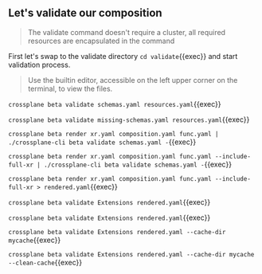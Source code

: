 ## Let's validate our composition

> The validate command doesn't require a cluster, all required resources are
> encapsulated in the command

First let's swap to the validate directory `cd validate`{{exec}} and start
validation process.

> Use the builtin editor, accessible on the left upper corner on the terminal,
> to view the files.

`crossplane beta validate schemas.yaml resources.yaml`{{exec}}

`crossplane beta validate missing-schemas.yaml resources.yaml`{{exec}}

`crossplane beta render xr.yaml composition.yaml func.yaml | ./crossplane-cli beta validate schemas.yaml -`{{exec}}

`crossplane beta render xr.yaml composition.yaml func.yaml --include-full-xr | ./crossplane-cli beta validate schemas.yaml -`{{exec}}

`crossplane beta render xr.yaml composition.yaml func.yaml --include-full-xr > rendered.yaml`{{exec}}

`crossplane beta validate Extensions rendered.yaml`{{exec}}

`crossplane beta validate Extensions rendered.yaml`{{exec}}

`crossplane beta validate Extensions rendered.yaml --cache-dir mycache`{{exec}}

`crossplane beta validate Extensions rendered.yaml --cache-dir mycache --clean-cache`{{exec}}
